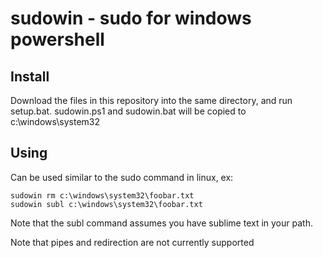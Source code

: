 # sudowin - sudo for windows powershell

## Install

Download the files in this repository into the same directory, and run setup.bat. sudowin.ps1 and sudowin.bat will be copied to c:\windows\system32

## Using

Can be used similar to the sudo command in linux, ex:

    sudowin rm c:\windows\system32\foobar.txt
    sudowin subl c:\windows\system32\foobar.txt

Note that the subl command assumes you have sublime text in your path.

Note that pipes and redirection are not currently supported

